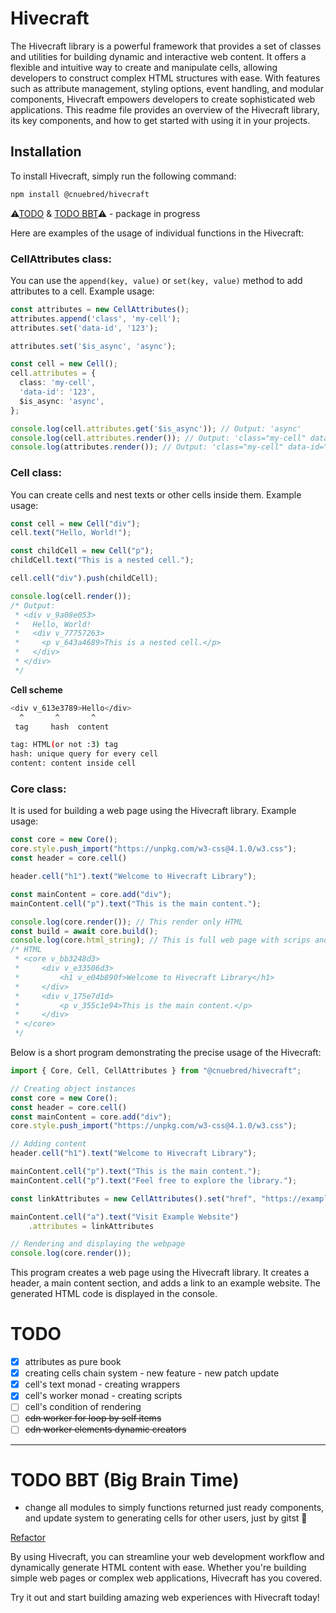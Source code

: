# Hivecraft

The Hivecraft library is a powerful framework that provides a set of classes and utilities for building dynamic and interactive web content. It offers a flexible and intuitive way to create and manipulate cells, allowing developers to construct complex HTML structures with ease. With features such as attribute management, styling options, event handling, and modular components, Hivecraft empowers developers to create sophisticated web applications. This readme file provides an overview of the Hivecraft library, its key components, and how to get started with using it in your projects.

## Installation

To install Hivecraft, simply run the following command:

```sh
npm install @cnuebred/hivecraft
```

⚠[TODO](#todo) & [TODO BBT](#todo-bbt-big-brain-time)⚠ - package in progress

Here are examples of the usage of individual functions in the Hivecraft:

### CellAttributes class:

You can use the `append(key, value)` or `set(key, value)` method to add attributes to a cell.
Example usage:

```ts
const attributes = new CellAttributes();
attributes.append('class', 'my-cell');
attributes.set('data-id', '123');

attributes.set('$is_async', 'async');

const cell = new Cell();
cell.attributes = {
  class: 'my-cell',
  'data-id': '123',
  $is_async: 'async',
};

console.log(cell.attributes.get('$is_async')); // Output: 'async'
console.log(cell.attributes.render()); // Output: 'class="my-cell" data-id="123"'
console.log(attributes.render()); // Output: 'class="my-cell" data-id="123"'
```

### Cell class:

You can create cells and nest texts or other cells inside them.
Example usage:

```ts
const cell = new Cell("div");
cell.text("Hello, World!");

const childCell = new Cell("p");
childCell.text("This is a nested cell.");

cell.cell("div").push(childCell);

console.log(cell.render());
/* Output:
 * <div v_9a08e053>
 *   Hello, World!
 *   <div v_77757263>
 *     <p v_643a4689>This is a nested cell.</p>
 *   </div>
 * </div>
 */
```
**Cell scheme**
```bash
<div v_613e3789>Hello</div>
  ^       ^       ^
 tag     hash  content

tag: HTML(or not :3) tag
hash: unique query for every cell
content: content inside cell
```

### Core class:

It is used for building a web page using the Hivecraft library.
Example usage:

```ts
const core = new Core();
core.style.push_import("https://unpkg.com/w3-css@4.1.0/w3.css");
const header = core.cell()

header.cell("h1").text("Welcome to Hivecraft Library");

const mainContent = core.add("div");
mainContent.cell("p").text("This is the main content.");

console.log(core.render()); // This render only HTML
const build = await core.build();
console.log(core.html_string); // This is full web page with scrips and styles
/* HTML
 * <core v_bb3248d3>
 *     <div v_e33506d3>
 *         <h1 v_e04b890f>Welcome to Hivecraft Library</h1>
 *     </div>
 *     <div v_175e7d1d>
 *         <p v_355c1e94>This is the main content.</p>
 *     </div>
 * </core>
 */
```

Below is a short program demonstrating the precise usage of the Hivecraft:

```ts
import { Core, Cell, CellAttributes } from "@cnuebred/hivecraft";

// Creating object instances
const core = new Core();
const header = core.cell()
const mainContent = core.add("div");
core.style.push_import("https://unpkg.com/w3-css@4.1.0/w3.css");

// Adding content
header.cell("h1").text("Welcome to Hivecraft Library");

mainContent.cell("p").text("This is the main content.");
mainContent.cell("p").text("Feel free to explore the library.");

const linkAttributes = new CellAttributes().set("href", "https://example.com");

mainContent.cell("a").text("Visit Example Website")
    .attributes = linkAttributes

// Rendering and displaying the webpage
console.log(core.render());
```

This program creates a web page using the Hivecraft library. It creates a header, a main content section, and adds a link to an example website. The generated HTML code is displayed in the console.

# TODO

- [x] attributes as pure book
- [x] creating cells chain system - new feature - new patch update
- [x] cell's text monad - creating wrappers
- [x] cell's worker monad - creating scripts
- [ ] cell's condition of rendering
- [ ] ~~cdn worker for loop by self items~~
- [ ] ~~cdn worker elements dynamic creators~~

---

# TODO BBT (Big Brain Time)

- change all modules to simply functions returned just ready components, and update system to generating cells for other users, just by gitst :thinking:

[Refactor](./refactor.md)

By using Hivecraft, you can streamline your web development workflow and dynamically generate HTML content with ease. Whether you're building simple web pages or complex web applications, Hivecraft has you covered.

Try it out and start building amazing web experiences with Hivecraft today!
